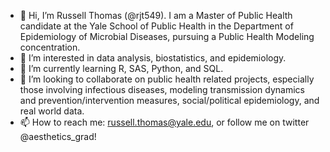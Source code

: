 - 👋 Hi, I’m Russell Thomas (@rjt549). I am a Master of Public Health candidate at the Yale School of Public Health in the Department of Epidemiology of Microbial Diseases, pursuing a Public Health Modeling concentration. 
- 👀 I’m interested in data analysis, biostatistics, and epidemiology.
- 🌱 I’m currently learning R, SAS, Python, and SQL.
- 💞️ I’m looking to collaborate on public health related projects, especially those involving infectious diseases, modeling transmission dynamics and prevention/intervention measures, social/political epidemiology, and real world data.
- 📫 How to reach me: russell.thomas@yale.edu, or follow me on twitter @aesthetics_grad!

<!---
rjt549/rjt549 is a ✨ special ✨ repository because its `README.md` (this file) appears on your GitHub profile.
You can click the Preview link to take a look at your changes.
--->

